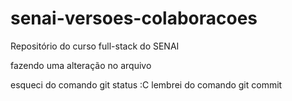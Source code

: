# senai-versoes-colaboracoes
Repositório do curso full-stack do SENAI

fazendo uma alteração no arquivo

esqueci do comando git status :C
lembrei do comando git commit

